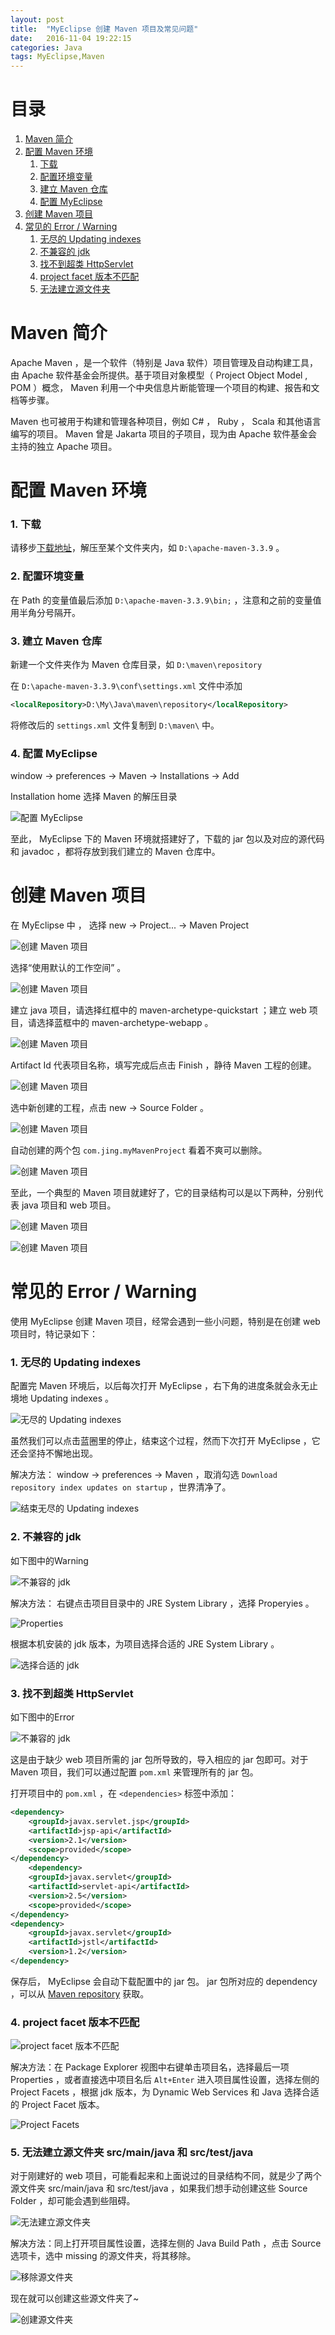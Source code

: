 ```yaml
---
layout: post
title:  "MyEclipse 创建 Maven 项目及常见问题"
date:   2016-11-04 19:22:15
categories: Java
tags: MyEclipse,Maven
---
```


# 目录
1. [Maven 简介](#1)
2. [配置 Maven 环境](#2)
	1. [下载](#2_1)
	2. [配置环境变量](#2_2)
	3. [建立 Maven 仓库](#2_3)
	4. [配置 MyEclipse](#2_4)
3. [创建 Maven 项目](#3)
4. [常见的 Error / Warning](#4)
	1. [无尽的 Updating indexes](#4_1)
	2. [不兼容的 jdk](#4_2)
	3. [找不到超类 HttpServlet](#4_3)
	4. [project facet 版本不匹配](#4_4)
	5. [无法建立源文件夹](#4_5)

<h1 id="1">Maven 简介</h1>

Apache Maven ，是一个软件（特别是 Java 软件）项目管理及自动构建工具，由 Apache 软件基金会所提供。基于项目对象模型（ Project Object Model , POM ）概念， Maven 利用一个中央信息片断能管理一个项目的构建、报告和文档等步骤。

Maven 也可被用于构建和管理各种项目，例如 C# ， Ruby ， Scala 和其他语言编写的项目。 Maven 曾是 Jakarta 项目的子项目，现为由 Apache 软件基金会主持的独立 Apache 项目。

<h1 id="2">配置 Maven 环境</h1>

<h3 id="2_1">1. 下载</h3>

请移步[下载地址](https://maven.apache.org/download.cgi)，解压至某个文件夹内，如 `D:\apache-maven-3.3.9` 。

<h3 id="2_2">2. 配置环境变量</h3>

在 Path 的变量值最后添加 `D:\apache-maven-3.3.9\bin;` ，注意和之前的变量值用半角分号隔开。

<h3 id="2_3">3. 建立 Maven 仓库</h3>

新建一个文件夹作为 Maven 仓库目录，如 `D:\maven\repository` 

在 `D:\apache-maven-3.3.9\conf\settings.xml` 文件中添加

```xml
<localRepository>D:\My\Java\maven\repository</localRepository>
```

将修改后的 `settings.xml` 文件复制到 `D:\maven\` 中。

<h3 id="2_4">4. 配置 MyEclipse</h3>

window -> preferences -> Maven -> Installations -> Add

Installation home 选择 Maven 的解压目录

![配置 MyEclipse](https://s25.postimg.org/onalzz3hr/install_maven_1.png)

至此， MyEclipse 下的 Maven 环境就搭建好了，下载的 jar 包以及对应的源代码和 javadoc ，都将存放到我们建立的 Maven 仓库中。

<h1 id="3">创建 Maven 项目</h1>

在 MyEclipse 中 ， 选择 new -> Project... -> Maven Project

![创建 Maven 项目](https://s25.postimg.org/6902vzr73/new_maven_project_1.png)

选择“使用默认的工作空间” 。

![创建 Maven 项目](https://s25.postimg.org/6aa0pet0v/new_maven_project_2.png)

建立 java 项目，请选择红框中的 maven-archetype-quickstart ；建立 web 项目，请选择蓝框中的 maven-archetype-webapp 。

![创建 Maven 项目](https://s25.postimg.org/4xsbnivlb/new_maven_project_4.png)

Artifact Id 代表项目名称，填写完成后点击 Finish ，静待 Maven 工程的创建。

![创建 Maven 项目](https://s25.postimg.org/5opn71ncf/new_maven_project_5.png)

选中新创建的工程，点击 new -> Source Folder 。

![创建 Maven 项目](https://s25.postimg.org/om59kar1r/new_maven_project_6.png)

自动创建的两个包 `com.jing.myMavenProject` 看着不爽可以删除。

![创建 Maven 项目](https://s25.postimg.org/4st5rldnz/new_maven_project_7.png)

至此，一个典型的 Maven 项目就建好了，它的目录结构可以是以下两种，分别代表 java 项目和 web 项目。

![创建 Maven 项目](https://s25.postimg.org/hlh9rip9r/new_maven_project_8.png)

![创建 Maven 项目](https://s25.postimg.org/hmvsyoghb/new_maven_project_9.png)

<h1 id="4">常见的 Error / Warning</h1>

使用 MyEclipse 创建 Maven 项目，经常会遇到一些小问题，特别是在创建 web 项目时，特记录如下：

<h3 id="4_1">1. 无尽的 Updating indexes</h3>

配置完 Maven 环境后，以后每次打开 MyEclipse ，右下角的进度条就会永无止境地 Updating indexes 。

![无尽的 Updating indexes](https://s25.postimg.org/f5fgdo773/problem_1_1.png)

虽然我们可以点击蓝圈里的停止，结束这个过程，然而下次打开 MyEclipse ，它还会坚持不懈地出现。

解决方法： window -> preferences -> Maven ，取消勾选 `Download repository index updates on startup` ，世界清净了。

![结束无尽的 Updating indexes](https://s25.postimg.org/a81vsk57z/problem_1_2.png)

<h3 id="4_2">2. 不兼容的 jdk</h3>

如下图中的Warning

![不兼容的 jdk](https://s25.postimg.org/8ua8x95yn/error_1_1.png)

解决方法： 右键点击项目目录中的 JRE System Library ，选择 Properyies 。

![Properties](https://s25.postimg.org/4c7y55pwv/warning_1_2.png)

根据本机安装的 jdk 版本，为项目选择合适的 JRE System Library 。

![选择合适的 jdk](https://s25.postimg.org/jm7tcclf3/warning_1_3.png)

<h3 id="4_3">3. 找不到超类 HttpServlet</h3>

如下图中的Error

![不兼容的 jdk](https://s25.postimg.org/8ua8x95yn/error_1_1.png)

这是由于缺少 web 项目所需的 jar 包所导致的，导入相应的 jar 包即可。对于 Maven 项目，我们可以通过配置 `pom.xml` 来管理所有的 jar 包。

打开项目中的 `pom.xml` ，在 `<dependencies>` 标签中添加：

```xml
<dependency>
	<groupId>javax.servlet.jsp</groupId>
	<artifactId>jsp-api</artifactId>
	<version>2.1</version>
	<scope>provided</scope>
</dependency>
	<dependency>
	<groupId>javax.servlet</groupId>
	<artifactId>servlet-api</artifactId>
	<version>2.5</version>
	<scope>provided</scope>
</dependency>
<dependency>
	<groupId>javax.servlet</groupId>
	<artifactId>jstl</artifactId>
	<version>1.2</version>
</dependency>
```

保存后， MyEclipse 会自动下载配置中的 jar 包。 jar 包所对应的 dependency ，可以从 [Maven repository](https://mvnrepository.com/) 获取。

<h3 id="4_4">4. project facet 版本不匹配</h3>

![project facet 版本不匹配](https://s25.postimg.org/vlnwxegdr/error_2_1.png)

解决方法：在 Package Explorer 视图中右键单击项目名，选择最后一项 Properties ，或者直接选中项目名后 `Alt+Enter` 进入项目属性设置，选择左侧的 Project Facets ，根据 jdk 版本，为 Dynamic Web Services 和 Java 选择合适的 Project Facet 版本。

![Project Facets](https://s25.postimg.org/ez6cobnfz/error_2_2.png)

<h3 id="4_5">5. 无法建立源文件夹 src/main/java 和 src/test/java</h3>

对于刚建好的 web 项目，可能看起来和上面说过的目录结构不同，就是少了两个源文件夹 src/main/java 和 src/test/java ，如果我们想手动创建这些 Source Folder ，却可能会遇到些阻碍。

![无法建立源文件夹](https://s25.postimg.org/6uy8jl10v/problem_2_1.png)

解决方法：同上打开项目属性设置，选择左侧的 Java Build Path ，点击 Source 选项卡，选中 missing 的源文件夹，将其移除。

![移除源文件夹](https://s25.postimg.org/qgmpfs3fz/problem_2_2.png)

现在就可以创建这些源文件夹了~

![创建源文件夹](https://s25.postimg.org/jfypn01nz/problem_2_3.png)